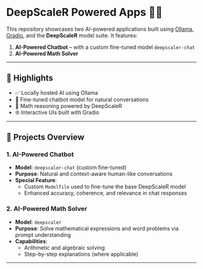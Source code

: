 # DeepScaleR Powered Apps 🤖🧠

This repository showcases two AI-powered applications built using [Ollama](https://ollama.com/), [Gradio](https://www.gradio.app/), and the **DeepScaleR** model suite. It features:

1. **AI-Powered Chatbot** – with a custom fine-tuned model `deepscaler-chat`
2. **AI-Powered Math Solver**

---

## 🌟 Highlights

- ✅ Locally hosted AI using Ollama
- 🧠 Fine-tuned chatbot model for natural conversations
- 📐 Math reasoning powered by DeepScaleR
- 🌐 Interactive UIs built with Gradio

---

## 📂 Projects Overview

### 1. AI-Powered Chatbot
- **Model**: `deepscaler-chat` (custom fine-tuned)
- **Purpose**: Natural and context-aware human-like conversations
- **Special Feature**:
  - Custom `Modelfile` used to fine-tune the base DeepScaleR model
  - Enhanced accuracy, coherence, and relevance in chat responses

### 2. AI-Powered Math Solver
- **Model**: `deepscaler`
- **Purpose**: Solve mathematical expressions and word problems via prompt understanding
- **Capabilities**:
  - Arithmetic and algebraic solving
  - Step-by-step explanations (where applicable)

---
